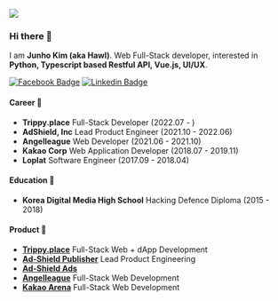 ![](https://user-images.githubusercontent.com/14465407/88480316-5403d900-cf90-11ea-9fc4-bd6a68935fad.png)

### Hi there 👋
I am **Junho Kim (aka Hawl)**. Web Full-Stack developer, interested in **Python, Typescript based Restful API, Vue.js, UI/UX**.

[![Facebook Badge](https://img.shields.io/badge/-Facebook-1877f2?style=flat-square&logo=facebook&logoColor=white&link=https://fb.com/hawl.kim)](https://fb.com/hawl.kim)
[![Linkedin Badge](https://img.shields.io/badge/-LinkedIn-blue?style=flat-square&logo=Linkedin&logoColor=white&link=https://www.linkedin.com/in/h4wldev/)](https://www.linkedin.com/in/h4wldev/)

#### Career 🏢
- **Trippy.place** Full-Stack Developer (2022.07 - )
- **AdShield, Inc** Lead Product Engineer (2021.10 - 2022.06)
- **Angelleague** Web Developer (2021.06 - 2021.10)
- **Kakao Corp** Web Application Developer (2018.07 - 2019.11)
- **Loplat** Software Engineer (2017.09 - 2018.04)

#### Education 🏫
- **Korea Digital Media High School** Hacking Defence Diploma (2015 - 2018)

#### Product 🌟
- **[Trippy.place](https://trippy.place)** Full-Stack Web + dApp Development
- **[Ad-Shield Publisher](https://publisher.ad-shield.io)** Lead Product Engineering
- **[Ad-Shield Ads](https://ad-shield.io)**
- **[Angelleague](https://angelleague.io)** Full-Stack Web Development
- **[Kakao Arena](https://arena.kakao.com)** Full-Stack Web Development
